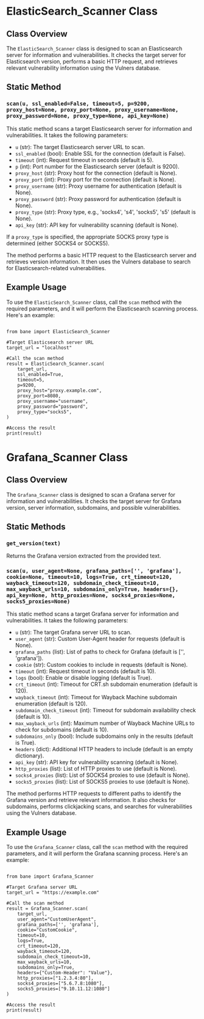 <h1>ElasticSearch_Scanner Class</h1>

<h2>Class Overview</h2>
<p>The <code>ElasticSearch_Scanner</code> class is designed to scan an Elasticsearch server for information and vulnerabilities. It checks the target server for Elasticsearch version, performs a basic HTTP request, and retrieves relevant vulnerability information using the Vulners database.</p>

<h2>Static Method</h2>
<h3><code>scan(u, ssl_enabled=False, timeout=5, p=9200, proxy_host=None, proxy_port=None, proxy_username=None, proxy_password=None, proxy_type=None, api_key=None)</code></h3>
<p>This static method scans a target Elasticsearch server for information and vulnerabilities. It takes the following parameters:</p>

<ul>
    <li><code>u</code> (str): The target Elasticsearch server URL to scan.</li>
    <li><code>ssl_enabled</code> (bool): Enable SSL for the connection (default is False).</li>
    <li><code>timeout</code> (int): Request timeout in seconds (default is 5).</li>
    <li><code>p</code> (int): Port number for the Elasticsearch server (default is 9200).</li>
    <li><code>proxy_host</code> (str): Proxy host for the connection (default is None).</li>
    <li><code>proxy_port</code> (int): Proxy port for the connection (default is None).</li>
    <li><code>proxy_username</code> (str): Proxy username for authentication (default is None).</li>
    <li><code>proxy_password</code> (str): Proxy password for authentication (default is None).</li>
    <li><code>proxy_type</code> (str): Proxy type, e.g., 'socks4', 's4', 'socks5', 's5' (default is None).</li>
    <li><code>api_key</code> (str): API key for vulnerability scanning (default is None).</li>
</ul>

<p>If a <code>proxy_type</code> is specified, the appropriate SOCKS proxy type is determined (either SOCKS4 or SOCKS5).</p>

<p>The method performs a basic HTTP request to the Elasticsearch server and retrieves version information. It then uses the Vulners database to search for Elasticsearch-related vulnerabilities.</p>

<h2>Example Usage</h2>
<p>To use the <code>ElasticSearch_Scanner</code> class, call the <code>scan</code> method with the required parameters, and it will perform the Elasticsearch scanning process. Here's an example:</p>

<pre><code>
from bane import ElasticSearch_Scanner

#Target Elasticsearch server URL
target_url = "localhost"

#Call the scan method
result = ElasticSearch_Scanner.scan(
    target_url,
    ssl_enabled=True,
    timeout=5,
    p=9200,
    proxy_host="proxy.example.com",
    proxy_port=8080,
    proxy_username="username",
    proxy_password="password",
    proxy_type="socks5",
)

#Access the result
print(result)
</code></pre>
<h1>Grafana_Scanner Class</h1>

<h2>Class Overview</h2>
<p>The <code>Grafana_Scanner</code> class is designed to scan a Grafana server for information and vulnerabilities. It checks the target server for Grafana version, server information, subdomains, and possible vulnerabilities.</p>

<h2>Static Methods</h2>

<h3><code>get_version(text)</code></h3>
<p>Returns the Grafana version extracted from the provided text.</p>

<h3><code>scan(u, user_agent=None, grafana_paths=['', 'grafana'], cookie=None, timeout=10, logs=True, crt_timeout=120, wayback_timeout=120, subdomain_check_timeout=10, max_wayback_urls=10, subdomains_only=True, headers={}, api_key=None, http_proxies=None, socks4_proxies=None, socks5_proxies=None)</code></h3>
<p>This static method scans a target Grafana server for information and vulnerabilities. It takes the following parameters:</p>

<ul>
    <li><code>u</code> (str): The target Grafana server URL to scan.</li>
    <li><code>user_agent</code> (str): Custom User-Agent header for requests (default is None).</li>
    <li><code>grafana_paths</code> (list): List of paths to check for Grafana (default is ['', 'grafana']).</li>
    <li><code>cookie</code> (str): Custom cookies to include in requests (default is None).</li>
    <li><code>timeout</code> (int): Request timeout in seconds (default is 10).</li>
    <li><code>logs</code> (bool): Enable or disable logging (default is True).</li>
    <li><code>crt_timeout</code> (int): Timeout for CRT.sh subdomain enumeration (default is 120).</li>
    <li><code>wayback_timeout</code> (int): Timeout for Wayback Machine subdomain enumeration (default is 120).</li>
    <li><code>subdomain_check_timeout</code> (int): Timeout for subdomain availability check (default is 10).</li>
    <li><code>max_wayback_urls</code> (int): Maximum number of Wayback Machine URLs to check for subdomains (default is 10).</li>
    <li><code>subdomains_only</code> (bool): Include subdomains only in the results (default is True).</li>
    <li><code>headers</code> (dict): Additional HTTP headers to include (default is an empty dictionary).</li>
    <li><code>api_key</code> (str): API key for vulnerability scanning (default is None).</li>
    <li><code>http_proxies</code> (list): List of HTTP proxies to use (default is None).</li>
    <li><code>socks4_proxies</code> (list): List of SOCKS4 proxies to use (default is None).</li>
    <li><code>socks5_proxies</code> (list): List of SOCKS5 proxies to use (default is None).</li>
</ul>

<p>The method performs HTTP requests to different paths to identify the Grafana version and retrieve relevant information. It also checks for subdomains, performs clickjacking scans, and searches for vulnerabilities using the Vulners database.</p>

<h2>Example Usage</h2>
<p>To use the <code>Grafana_Scanner</code> class, call the <code>scan</code> method with the required parameters, and it will perform the Grafana scanning process. Here's an example:</p>

<pre><code>
from bane import Grafana_Scanner

#Target Grafana server URL
target_url = "https://example.com"

#Call the scan method
result = Grafana_Scanner.scan(
    target_url,
    user_agent="CustomUserAgent",
    grafana_paths=['', 'grafana'],
    cookie="CustomCookie",
    timeout=10,
    logs=True,
    crt_timeout=120,
    wayback_timeout=120,
    subdomain_check_timeout=10,
    max_wayback_urls=10,
    subdomains_only=True,
    headers={"Custom-Header": "Value"},
    http_proxies=["1.2.3.4:80"],
    socks4_proxies=["5.6.7.8:1080"],
    socks5_proxies=["9.10.11.12:1080"]
)

#Access the result
print(result)
</code></pre>
